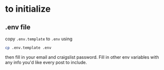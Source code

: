 # to initialize
## .env file
copy `.env.template` to `.env` using
```bash
cp .env.template .env
```
then fill in your email and craigslist password.
Fill in other env variables with any info you'd like every post to include.
